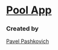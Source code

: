 # [Pool App](https://github.com/PavelPashkovich/pool-app/blob/master/index.html)

### Created by

[Pavel Pashkovich](https://github.com/PavelPashkovich)
